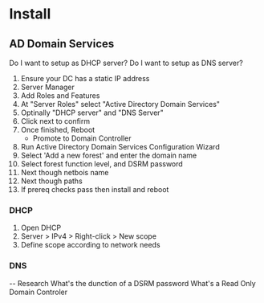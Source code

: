 # Install

## AD Domain Services

Do I want to setup as DHCP server?
Do I want to setup as DNS server?

1. Ensure your DC has a static IP address
2. Server Manager
3. Add Roles and Features
4. At "Server Roles" select "Active Directory Domain Services"
5. Optinally "DHCP server" and "DNS Server"
6. Click next to confirm
7. Once finished, Reboot
    - Promote to Domain Controller
8. Run Active Directory Domain Services Configuration Wizard
9. Select 'Add a new forest' and enter the domain name
10. Select forest function level, and DSRM password
11. Next though netbois name
12. Next though paths
13. If prereq checks pass then install and reboot

### DHCP

1. Open DHCP
2. Server > IPv4 > Right-click > New scope
3. Define scope according to network needs

### DNS

-- Research
What's the dunction of a DSRM password
What's a Read Only Domain Controler
